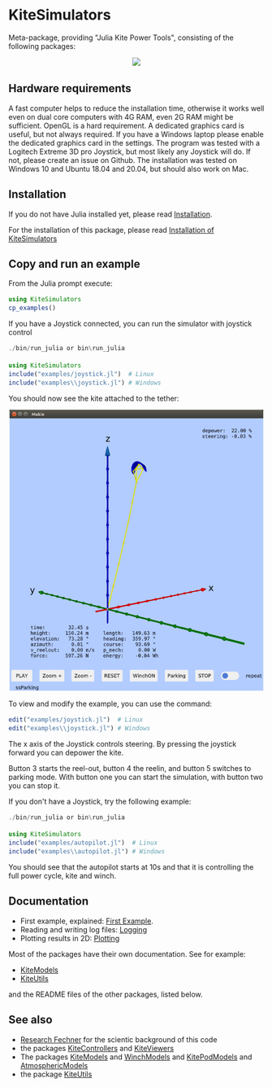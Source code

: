 # KiteSimulators

Meta-package, providing "Julia Kite Power Tools", consisting of the following packages:
<p align="center"><img src="https://raw.githubusercontent.com/ufechner7/KiteUtils.jl/main/docs/src/kite_power_tools.png" width="500" /></p>

## Hardware requirements
A fast computer helps to reduce the installation time, otherwise it works well even on dual core computers
with 4G RAM, even 2G RAM might be sufficient. OpenGL is a hard requirement. A dedicated graphics card is useful, 
but not always required. If you have a Windows laptop please enable the dedicated graphics card in the settings.
The program was tested with a Logitech Extreme 3D pro Joystick, but most likely any Joystick will do. If not, please 
create an issue on Github. The installation was tested on Windows 10 and Ubuntu 18.04 and 20.04, but should also work
on Mac.

## Installation
If you do not have Julia installed yet, please read [Installation](docs/Installation.md).

For the installation of this package, please read [Installation of KiteSimulators](docs/PackageInstallation.md)

## Copy and run an example
From the Julia prompt execute:
```julia
using KiteSimulators
cp_examples()
```
If you have a Joystick connected, you can run the simulator with joystick control
```julia
./bin/run_julia or bin\run_julia

using KiteSimulators
include("examples/joystick.jl")  # Linux
include("examples\\joystick.jl") # Windows
```
You should now see the kite attached to the tether:
<p align="center"><img src="https://github.com/aenarete/KiteSimulators.jl/blob/main/docs/kite_4p.png?raw=true" width="500" /></p>


To view and modify the example, you can use the command:
```julia
edit("examples/joystick.jl")  # Linux
edit("examples\\joystick.jl") # Windows
```
The x axis of the Joystick controls steering. By pressing the joystick forward you can depower the kite.

Button 3 starts the reel-out, button 4 the reelin, and button 5 switches to parking mode. With button one you can start the simulation, with button two you can stop it.

If you don't have a Joystick, try the following example:

```julia
./bin/run_julia or bin\run_julia

using KiteSimulators
include("examples/autopilot.jl")  # Linux
include("examples\\autopilot.jl") # Windows
```
You should see that the autopilot starts at 10s and that it is controlling the full power cycle, kite and winch. 

## Documentation
- First example, explained: [First Example](docs/first_example.md).  
- Reading and writing log files: [Logging](docs/logging.md)
- Plotting results in 2D:  [Plotting](docs/plotting.md)

Most of the packages have their own documentation. See for example:
- [KiteModels](https://ufechner7.github.io/KiteModels.jl/dev/)
- [KiteUtils](https://ufechner7.github.io/KiteUtils.jl/stable/)

and the README files of the other packages, listed below.

## See also
- [Research Fechner](https://research.tudelft.nl/en/publications/?search=wind+Fechner&pageSize=50&ordering=rating&descending=true) for the scientic background of this code
- the packages [KiteControllers](https://github.com/aenarete/KiteControllers.jl) and [KiteViewers](https://github.com/aenarete/KiteViewers.jl)
- The packages [KiteModels](https://github.com/ufechner7/KiteModels.jl) and [WinchModels](https://github.com/aenarete/WinchModels.jl) and [KitePodModels](https://github.com/aenarete/KitePodModels.jl) and [AtmosphericModels](https://github.com/aenarete/AtmosphericModels.jl)
- the package [KiteUtils](https://github.com/ufechner7/KiteUtils.jl) 
